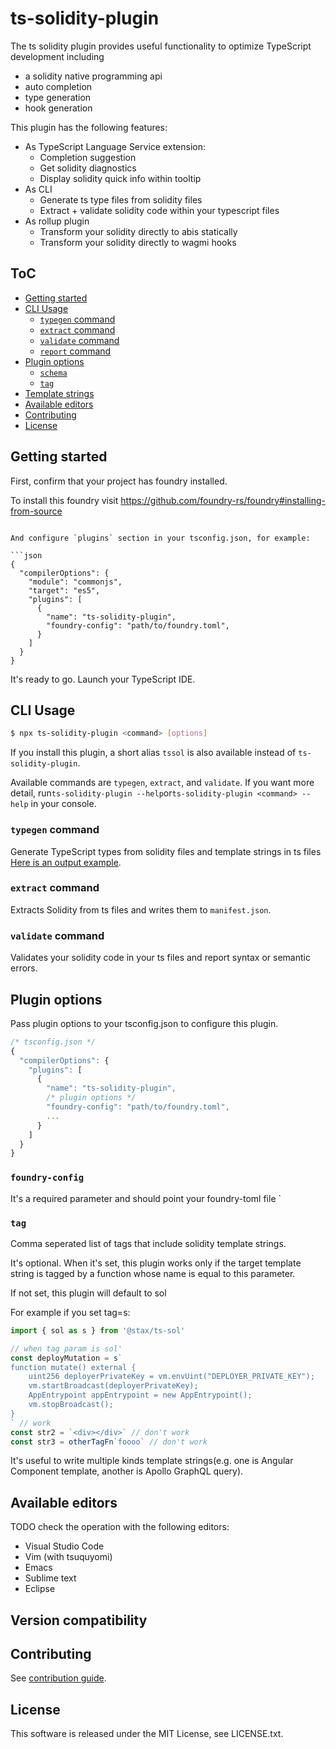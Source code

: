 # ts-solidity-plugin

The ts solidity plugin provides useful functionality to optimize TypeScript development including

- a solidity native programming api
- auto completion
- type generation
- hook generation

This plugin has the following features:

- As TypeScript Language Service extension:
  - Completion suggestion
  - Get solidity diagnostics
  - Display solidity quick info within tooltip
- As CLI
  - Generate ts type files from solidity files
  - Extract + validate solidity code within your typescript files
- As rollup plugin
  - Transform your solidity directly to abis statically
  - Transform your solidity directly to wagmi hooks

## ToC

<!-- toc -->

- [Getting started](#getting-started)
- [CLI Usage](#cli-usage)
  - [`typegen` command](#typegen-command)
  - [`extract` command](#extract-command)
  - [`validate` command](#validate-command)
  - [`report` command](#report-command)
- [Plugin options](#plugin-options)
  - [`schema`](#schema)
  - [`tag`](#tag)
- [Template strings](#template-strings)
- [Available editors](#available-editors)
- [Contributing](#contributing)
- [License](#license)

<!-- tocstop -->

## Getting started

First, confirm that your project has foundry installed.

To install this foundry visit https://github.com/foundry-rs/foundry#installing-from-source

````

And configure `plugins` section in your tsconfig.json, for example:

```json
{
  "compilerOptions": {
    "module": "commonjs",
    "target": "es5",
    "plugins": [
      {
        "name": "ts-solidity-plugin",
        "foundry-config": "path/to/foundry.toml",
      }
    ]
  }
}
````

It's ready to go. Launch your TypeScript IDE.

## CLI Usage

```sh
$ npx ts-solidity-plugin <command> [options]
```

If you install this plugin, a short alias `tssol` is also available instead of `ts-solidity-plugin`.

Available commands are `typegen`, `extract`, and `validate`. If you want more detail, run`ts-solidity-plugin --help`or`ts-solidity-plugin <command> --help` in your console.

### `typegen` command

Generate TypeScript types from solidity files and template strings in ts files [Here is an output example](https://github.com/roninjin10/ts-solidity-plugin/blob/main/project-fixtures/react-apollo-prj/src/__generated__/git-hub-query.ts).

### `extract` command

Extracts Solidity from ts files and writes them to `manifest.json`.

### `validate` command

Validates your solidity code in your ts files and report syntax or semantic errors.

## Plugin options

Pass plugin options to your tsconfig.json to configure this plugin.

```js
/* tsconfig.json */
{
  "compilerOptions": {
    "plugins": [
      {
        "name": "ts-solidity-plugin",
        /* plugin options */
        "foundry-config": "path/to/foundry.toml",
        ...
      }
    ]
  }
}
```

### `foundry-config`

It's a required parameter and should point your foundry-toml file `

### `tag`

Comma seperated list of tags that include solidity template strings.

It's optional. When it's set, this plugin works only if the target template string is tagged by a function whose name is equal to this parameter.

If not set, this plugin will default to sol

For example if you set tag=s:

```ts
import { sol as s } from '@stax/ts-sol'

// when tag param is sol'
const deployMutation = s`
function mutate() external {
    uint256 deployerPrivateKey = vm.envUint("DEPLOYER_PRIVATE_KEY");
    vm.startBroadcast(deployerPrivateKey);
    AppEntrypoint appEntrypoint = new AppEntrypoint();
    vm.stopBroadcast();
}
` // work
const str2 = `<div></div>` // don't work
const str3 = otherTagFn`foooo` // don't work
```

It's useful to write multiple kinds template strings(e.g. one is Angular Component template, another is Apollo GraphQL query).

## Available editors

TODO check the operation with the following editors:

- Visual Studio Code
- Vim (with tsuquyomi)
- Emacs
- Sublime text
- Eclipse

## Version compatibility

## Contributing

See [contribution guide](CONTRIBUTING.md).

## License

This software is released under the MIT License, see LICENSE.txt.
